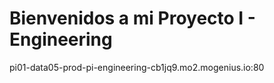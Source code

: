 # Bienvenidos a mi Proyecto I - Engineering

pi01-data05-prod-pi-engineering-cb1jq9.mo2.mogenius.io:80
